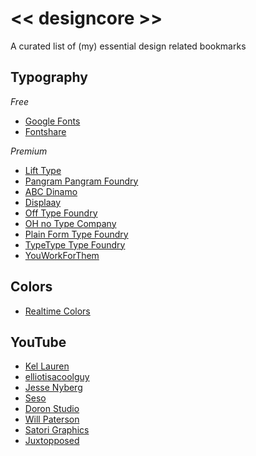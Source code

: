 # << designcore >> # 

A curated list of (my) essential design related bookmarks

## Typography

*Free*
- [Google Fonts](https://fonts.google.com/)
- [Fontshare](https://www.fontshare.com/)

*Premium*
- [Lift Type](https://www.lift-type.fr)
- [Pangram Pangram Foundry](https://pangrampangram.com/)
- [ABC Dinamo](https://abcdinamo.com/)
- [Displaay](https://displaay.net/)
- [Off Type Foundry](https://off-type.com/)
- [OH no Type Company](https://ohnotype.co/)
- [Plain Form Type Foundry](https://plain-form.com/)
- [TypeType Type Foundry](https://typetype.org/)
- [YouWorkForThem](https://www.youworkforthem.com/fonts)

## Colors

- [Realtime Colors](https://www.realtimecolors.com/)

## YouTube

- [Kel Lauren]()
- [elliotisacoolguy]()
- [Jesse Nyberg]()
- [Seso]()
- [Doron Studio]()
- [Will Paterson]()
- [Satori Graphics]()
- [Juxtopposed]()
